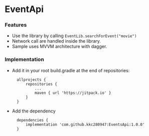 # EventApi

### Features

- Use the library by calling `EventLib.searchForEvent("movie")`
- Network call are handled inside the library.
- Sample uses MVVM architecture with dagger.


### Implementation
- Add it in your root build.gradle at the end of repositories:

		allprojects {
			repositories {
				...
				maven { url 'https://jitpack.io' }
			}
		}

- Add the dependency

		dependencies {
			implementation 'com.github.kkc280947:EventsApi:1.0.0'
		}
